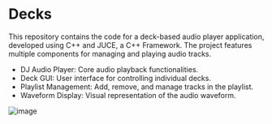 # Decks
This repository contains the code for a deck-based audio player application, developed using C++ and JUCE, a C++ Framework. The project features multiple components for managing and playing audio tracks.
- DJ Audio Player: Core audio playback functionalities.
- Deck GUI: User interface for controlling individual decks.
- Playlist Management: Add, remove, and manage tracks in the playlist.
- Waveform Display: Visual representation of the audio waveform.

![image](https://github.com/fmaroli/decks/assets/14003698/ea3ed35b-e2fa-4f8e-b5d2-3cd05c3cbe75)
